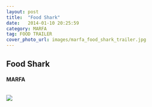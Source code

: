```yaml
---
layout: post
title:  "Food Shark"
date:   2014-01-10 20:25:59
category: MARFA
tag: FOOD TRAILER
cover_photo_url: images/marfa_food_shark_trailer.jpg
---
```


<div class="section-title">
  <h2>Food Shark</h2>
    <h4>MARFA</h4>
    <div class="divider-border"></div>
</div> 
<div class="column small-6">
    <p>
    </p>
<div class="column small-6">
    <img src="{{ "/images/marfa_food_shark_trailer.jpg" | prepend: site.baseurl }}">
</div>   

